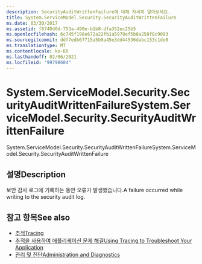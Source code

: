 ```yaml
---
description: SecurityAuditWrittenFailure에 대해 자세히 알아보세요.
title: System.ServiceModel.Security.SecurityAuditWrittenFailure
ms.date: 03/30/2017
ms.assetid: f8740d0d-753a-490e-b1b8-dfa352ec25b5
ms.openlocfilehash: 6c745f198e672a22fb1a5978ef5b8a258f8c9083
ms.sourcegitcommit: ddf7edb67715a5b9a45e3dd44536dabc153c1de0
ms.translationtype: MT
ms.contentlocale: ko-KR
ms.lasthandoff: 02/06/2021
ms.locfileid: "99798604"
---
```

# <a name="systemservicemodelsecuritysecurityauditwrittenfailure"></a><span data-ttu-id="58409-103">System.ServiceModel.Security.SecurityAuditWrittenFailure</span><span class="sxs-lookup"><span data-stu-id="58409-103">System.ServiceModel.Security.SecurityAuditWrittenFailure</span></span>

<span data-ttu-id="58409-104">System.ServiceModel.Security.SecurityAuditWrittenFailure</span><span class="sxs-lookup"><span data-stu-id="58409-104">System.ServiceModel.Security.SecurityAuditWrittenFailure</span></span>  
  
## <a name="description"></a><span data-ttu-id="58409-105">설명</span><span class="sxs-lookup"><span data-stu-id="58409-105">Description</span></span>  

 <span data-ttu-id="58409-106">보안 감사 로그에 기록하는 동안 오류가 발생했습니다.</span><span class="sxs-lookup"><span data-stu-id="58409-106">A failure occurred while writing to the security audit log.</span></span>  
  
## <a name="see-also"></a><span data-ttu-id="58409-107">참고 항목</span><span class="sxs-lookup"><span data-stu-id="58409-107">See also</span></span>

- [<span data-ttu-id="58409-108">추적</span><span class="sxs-lookup"><span data-stu-id="58409-108">Tracing</span></span>](index.md)
- [<span data-ttu-id="58409-109">추적을 사용하여 애플리케이션 문제 해결</span><span class="sxs-lookup"><span data-stu-id="58409-109">Using Tracing to Troubleshoot Your Application</span></span>](using-tracing-to-troubleshoot-your-application.md)
- [<span data-ttu-id="58409-110">관리 및 진단</span><span class="sxs-lookup"><span data-stu-id="58409-110">Administration and Diagnostics</span></span>](../index.md)
